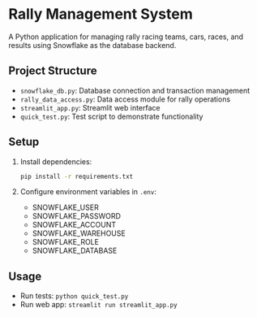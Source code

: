 # Rally Management System

A Python application for managing rally racing teams, cars, races, and results using Snowflake as the database backend.

## Project Structure

- `snowflake_db.py`: Database connection and transaction management
- `rally_data_access.py`: Data access module for rally operations
- `streamlit_app.py`: Streamlit web interface
- `quick_test.py`: Test script to demonstrate functionality

## Setup

1. Install dependencies:
   ```bash
   pip install -r requirements.txt
   ```

2. Configure environment variables in `.env`:
   - SNOWFLAKE_USER
   - SNOWFLAKE_PASSWORD
   - SNOWFLAKE_ACCOUNT
   - SNOWFLAKE_WAREHOUSE
   - SNOWFLAKE_ROLE
   - SNOWFLAKE_DATABASE

## Usage

- Run tests: `python quick_test.py`
- Run web app: `streamlit run streamlit_app.py`
